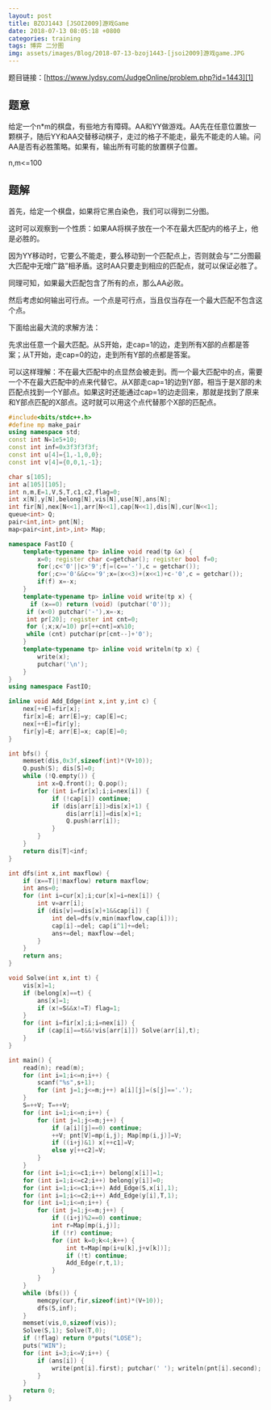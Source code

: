 ```yaml
---
layout: post
title: BZOJ1443 [JSOI2009]游戏Game
date: 2018-07-13 08:05:18 +0800
categories: training
tags: 博弈 二分图
img: assets/images/Blog/2018-07-13-bzoj1443-[jsoi2009]游戏game.JPG
---
```


题目链接：[https://www.lydsy.com/JudgeOnline/problem.php?id=1443][1]

## **题意**

给定一个n*m的棋盘，有些地方有障碍。AA和YY做游戏。AA先在任意位置放一颗棋子，随后YY和AA交替移动棋子，走过的格子不能走，最先不能走的人输。问AA是否有必胜策略。如果有，输出所有可能的放置棋子位置。

n,m<=100

## **题解**

首先，给定一个棋盘，如果将它黑白染色，我们可以得到二分图。

这时可以观察到一个性质：如果AA将棋子放在一个不在最大匹配内的格子上，他是必胜的。

因为YY移动时，它要么不能走，要么移动到一个匹配点上，否则就会与“二分图最大匹配中无增广路”相矛盾。这时AA只要走到相应的匹配点，就可以保证必胜了。

同理可知，如果最大匹配包含了所有的点，那么AA必败。

然后考虑如何输出可行点。一个点是可行点，当且仅当存在一个最大匹配不包含这个点。

下面给出最大流的求解方法：

先求出任意一个最大匹配。从S开始，走cap=1的边，走到所有X部的点都是答案；从T开始，走cap=0的边，走到所有Y部的点都是答案。

可以这样理解：不在最大匹配中的点显然会被走到。而一个最大匹配中的点，需要一个不在最大匹配中的点来代替它。从X部走cap=1的边到Y部，相当于是X部的未匹配点找到一个Y部点。如果这时还能通过cap=1的边走回来，那就是找到了原来和Y部点匹配的X部点。这时就可以用这个点代替那个X部的匹配点。

```cpp
#include<bits/stdc++.h>
#define mp make_pair
using namespace std;
const int N=1e5+10;
const int inf=0x3f3f3f3f;
const int u[4]={1,-1,0,0};
const int v[4]={0,0,1,-1};

char s[105];
int a[105][105];
int n,m,E=1,V,S,T,c1,c2,flag=0;
int x[N],y[N],belong[N],vis[N],use[N],ans[N];
int fir[N],nex[N<<1],arr[N<<1],cap[N<<1],dis[N],cur[N<<1];
queue<int> Q;
pair<int,int> pnt[N];
map<pair<int,int>,int> Map;

namespace FastIO {
	template<typename tp> inline void read(tp &x) {
		x=0; register char c=getchar(); register bool f=0;
		for(;c<'0'||c>'9';f|=(c=='-'),c = getchar());
		for(;c>='0'&&c<='9';x=(x<<3)+(x<<1)+c-'0',c = getchar());
		if(f) x=-x;
	}
	template<typename tp> inline void write(tp x) {
	  if (x==0) return (void) (putchar('0'));
     if (x<0) putchar('-'),x=-x;
     int pr[20]; register int cnt=0;
     for (;x;x/=10) pr[++cnt]=x%10;
     while (cnt) putchar(pr[cnt--]+'0');
	}
	template<typename tp> inline void writeln(tp x) {
		write(x);
		putchar('\n');
	}
}
using namespace FastIO;

inline void Add_Edge(int x,int y,int c) {
	nex[++E]=fir[x];
	fir[x]=E; arr[E]=y; cap[E]=c;
	nex[++E]=fir[y];
	fir[y]=E; arr[E]=x; cap[E]=0;
}

int bfs() {
	memset(dis,0x3f,sizeof(int)*(V+10));
	Q.push(S); dis[S]=0;
	while (!Q.empty()) {
		int x=Q.front(); Q.pop();
		for (int i=fir[x];i;i=nex[i]) {
			if (!cap[i]) continue;
			if (dis[arr[i]]>dis[x]+1) {
				dis[arr[i]]=dis[x]+1;
				Q.push(arr[i]);
			}
		}
	}
	return dis[T]<inf;
}

int dfs(int x,int maxflow) {
	if (x==T||!maxflow) return maxflow;
	int ans=0;
	for (int i=cur[x];i;cur[x]=i=nex[i]) {
		int v=arr[i];
		if (dis[v]==dis[x]+1&&cap[i]) {
			int del=dfs(v,min(maxflow,cap[i]));
			cap[i]-=del; cap[i^1]+=del;
			ans+=del; maxflow-=del;
		}
	}
	return ans;
}

void Solve(int x,int t) {
	vis[x]=1;
	if (belong[x]==t) {
		ans[x]=1;
		if (x!=S&&x!=T) flag=1;
	}
	for (int i=fir[x];i;i=nex[i]) {
		if (cap[i]==t&&!vis[arr[i]]) Solve(arr[i],t);
	}
}

int main() {
	read(n); read(m);
	for (int i=1;i<=n;i++) {
		scanf("%s",s+1);
		for (int j=1;j<=m;j++) a[i][j]=(s[j]=='.');
	}
	S=++V; T=++V;
	for (int i=1;i<=n;i++) {
		for (int j=1;j<=m;j++) {
			if (a[i][j]==0) continue;
			++V; pnt[V]=mp(i,j); Map[mp(i,j)]=V;
			if ((i+j)&1) x[++c1]=V;
			else y[++c2]=V;
		}
	}
	for (int i=1;i<=c1;i++) belong[x[i]]=1;
	for (int i=1;i<=c2;i++) belong[y[i]]=0;
	for (int i=1;i<=c1;i++) Add_Edge(S,x[i],1);
	for (int i=1;i<=c2;i++) Add_Edge(y[i],T,1);
	for (int i=1;i<=n;i++) {
		for (int j=1;j<=m;j++) {
			if ((i+j)%2==0) continue;
			int r=Map[mp(i,j)];
			if (!r) continue;
			for (int k=0;k<4;k++) {
				int t=Map[mp(i+u[k],j+v[k])];
				if (!t) continue;
				Add_Edge(r,t,1);
			}
		}
	}
	while (bfs()) {
		memcpy(cur,fir,sizeof(int)*(V+10));
		dfs(S,inf);
	}
	memset(vis,0,sizeof(vis));
	Solve(S,1); Solve(T,0);
	if (!flag) return 0*puts("LOSE");
	puts("WIN");
	for (int i=3;i<=V;i++) {
		if (ans[i]) {
			write(pnt[i].first); putchar(' '); writeln(pnt[i].second);
		}
	}
	return 0;
}
```

[1]:https://www.lydsy.com/JudgeOnline/problem.php?id=1443
